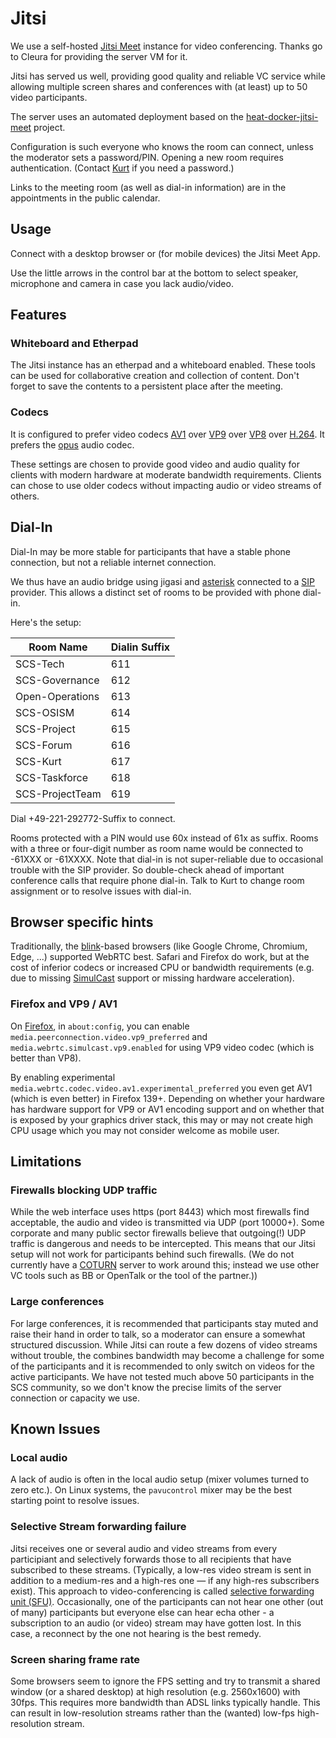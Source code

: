 # Jitsi

We use a self-hosted [Jitsi Meet](https://jitsi.org) instance for video conferencing.
Thanks go to Cleura for providing the server VM for it.

Jitsi has served us well, providing good quality and reliable VC service while allowing
multiple screen shares and conferences with (at least) up to 50 video participants.

The server uses an automated deployment based on the
[heat-docker-jitsi-meet](https://github.com/garloff/heat-docker-jitsi-meet) project.

Configuration is such everyone who knows the room can connect, unless the moderator
sets a password/PIN. Opening a new room requires authentication. (Contact
[Kurt](https://scs.community/garloff) if you need a password.)

Links to the meeting room (as well as dial-in information) are in the appointments
in the public calendar.

## Usage

Connect with a desktop browser or (for mobile devices) the Jitsi Meet App.

Use the little arrows in the control bar at the bottom to select speaker, microphone
and camera in case you lack audio/video.

## Features

### Whiteboard and Etherpad

The Jitsi instance has an etherpad and a whiteboard enabled.
These tools can be used for collaborative creation and collection of content.
Don't forget to save the contents to a persistent place after the meeting.

### Codecs

It is configured to prefer video codecs [AV1](https://en.wikipedia.org/wiki/AV1)
over [VP9](https://en.wikipedia.org/wiki/VP9)
over [VP8](https://en.wikipedia.org/wiki/VP8)
over [H.264](https://en.wikipedia.org/wiki/H.264/MPEG-4_AVC).
It prefers the [opus](https://opus-codec.org/) audio codec.

These settings are chosen to provide good video and audio quality for clients
with modern hardware at moderate bandwidth requirements.
Clients can chose to use older codecs without impacting audio or video streams
of others.

## Dial-In

Dial-In may be more stable for participants that have a stable phone connection, but
not a reliable internet connection.

We thus have an audio bridge using jigasi and [asterisk](https://www.asterisk.org/)
connected to a [SIP](https://en.wikipedia.org/wiki/Session_Initiation_Protocol) provider.
This allows a distinct set of rooms to be provided with phone dial-in.

Here's the setup:

| Room Name       | Dialin Suffix |
| --------------- | ------------- |
| SCS-Tech        | 611           |
| SCS-Governance  | 612           |
| Open-Operations | 613           |
| SCS-OSISM       | 614           |
| SCS-Project     | 615           |
| SCS-Forum       | 616           |
| SCS-Kurt        | 617           |
| SCS-Taskforce   | 618           |
| SCS-ProjectTeam | 619           |

Dial +49-221-292772-Suffix to connect.

Rooms protected with a PIN would use 60x instead of 61x as suffix.
Rooms with a three or four-digit number as room name would be connected to -61XXX or -61XXXX.
Note that dial-in is not super-reliable due to occasional trouble with the SIP provider.
So double-check ahead of important conference calls that require phone dial-in. Talk to Kurt
to change room assignment or to resolve issues with dial-in.

## Browser specific hints

Traditionally, the [blink](https://en.wikipedia.org/wiki/Blink_%28browser_engine%29)-based
browsers (like Google Chrome, Chromium, Edge, ...) supported WebRTC best.
Safari and Firefox do work, but at the cost of inferior codecs or increased CPU or
bandwidth requirements (e.g. due to missing [SimulCast](https://en.wikipedia.org/wiki/Simulcast)
support or missing hardware acceleration).

### Firefox and VP9 / AV1

On [Firefox](https://www.mozilla.org), in `about:config`,
you can enable `media.peerconnection.video.vp9_preferred` and
`media.webrtc.simulcast.vp9.enabled` for using VP9 video codec (which is better than VP8).

By enabling experimental `media.webrtc.codec.video.av1.experimental_preferred` you even get AV1
(which is even better) in Firefox 139+. Depending on whether your hardware has hardware support for VP9
or AV1 encoding support and on whether that is exposed by your graphics driver stack, this may or may
not create high CPU usage which you may not consider welcome as mobile user.

## Limitations

### Firewalls blocking UDP traffic

While the web interface uses https (port 8443) which most firewalls find acceptable, the audio and
video is transmitted via UDP (port 10000+). Some corporate and many public sector firewalls believe
that outgoing(!) UDP traffic is dangerous and needs to be intercepted. This means that our Jitsi
setup will not work for participants behind such firewalls.
(We do not currently have a [COTURN](https://github.com/coturn/coturn) server to work around this;
instead we use other VC tools such as BB or OpenTalk or the tool of the partner.))

### Large conferences

For large conferences, it is recommended that participants stay muted and raise their hand
in order to talk, so a moderator can ensure a somewhat structured discussion. While Jitsi can route
a few dozens of video streams without trouble, the combines bandwidth may become a challenge for
some of the participants and it is recommended to only switch on videos for the active participants.
We have not tested much above 50 participants in the SCS community, so we don't know the precise limits
of the server connection or capacity we use.

## Known Issues

### Local audio

A lack of audio is often in the local audio setup (mixer volumes turned to zero etc.).
On Linux systems, the `pavucontrol` mixer may be the best starting point to resolve issues.

### Selective Stream forwarding failure

Jitsi receives one or several audio and video streams from every participiant and selectively
forwards those to all recipients that have subscribed to these streams. (Typically, a low-res video
stream is sent in addition to a medium-res and a high-res one — if any high-res subscribers exist).
This approach to video-conferencing is called
[selective forwarding unit (SFU)](https://bloggeek.me/webrtcglossary/sfu/).
Occasionally, one of the participants can not hear one other (out of many) participants but everyone
else can hear echa other - a subscription to an audio (or video) stream may have gotten lost.
In this case, a reconnect by the one not hearing is the best remedy.

### Screen sharing frame rate

Some browsers seem to ignore the FPS setting and try to transmit a shared window (or a shared
desktop) at high resolution (e.g. 2560x1600) with 30fps. This requires more bandwidth than ADSL
links typically handle. This can result in low-resolution streams rather than the (wanted) low-fps
high-resolution stream.
